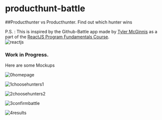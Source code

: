 # producthunt-battle
##Producthunter vs Producthunter. Find out which hunter wins

P.S. : This is inspired by the Github-Battle app made by [Tyler McGinnis](https://github.com/tylermcginnis) as a part of the [ReactJS Program Fundamentals Course](http://www.reactjsprogram.com/).  
![reactjs](https://cloud.githubusercontent.com/assets/7839739/13663585/60d2ae8c-e6c8-11e5-9d2d-b7e9b0d5f7fe.JPG)

### Work in Progress.

Here are some Mockups

![0homepage](https://cloud.githubusercontent.com/assets/7839739/13659860/22344342-e6ab-11e5-863f-3cfe6bf74ba2.jpg)

![1choosehunters1](https://cloud.githubusercontent.com/assets/7839739/13659835/e6a12930-e6aa-11e5-9d87-e31f4b8cd54c.jpg)

![2choosehunters2](https://cloud.githubusercontent.com/assets/7839739/13659836/e6a6487a-e6aa-11e5-8a1d-21241b27d0d4.jpg)

![3confirmbattle](https://cloud.githubusercontent.com/assets/7839739/13659837/e6ae6f5a-e6aa-11e5-9389-27d5329b26b5.jpg)

![4results](https://cloud.githubusercontent.com/assets/7839739/13659838/e6b3473c-e6aa-11e5-9e75-81e0ff2c66ac.jpg)


